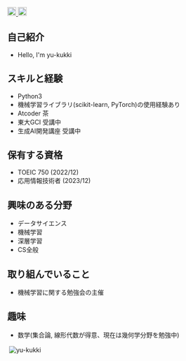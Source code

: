 <p align="left">
  <a href="http://twitter.com/kukki_ski">
    <img height="20" src="https://img.shields.io/twitter/follow/kukki_ski?label=Twitter&logo=twitter&style=flat" />
  </a>
  <a href="https://github.com/yu-kukki">
    <img height="20" src="https://img.shields.io/github/followers/yu-kukki?label=follow&logo=github&style=flat" />
  </a>
</p>

## 自己紹介
- Hello, I'm yu-kukki

## スキルと経験
- Python3
- 機械学習ライブラリ(scikit-learn, PyTorch)の使用経験あり
- Atcoder 茶
- 東大GCI 受講中
- 生成AI開発講座 受講中

## 保有する資格
- TOEIC 750 (2022/12)
- 応用情報技術者 (2023/12)

## 興味のある分野
- データサイエンス
- 機械学習
- 深層学習
- CS全般

## 取り組んでいること
- 機械学習に関する勉強会の主催

## 趣味
- 数学(集合論, 線形代数が得意、現在は幾何学分野を勉強中)

<p>&nbsp;<img align="center" src="https://github-readme-stats.vercel.app/api?username=yu-kukki&show_icons=true&locale=en" alt="yu-kukki" /></p>

